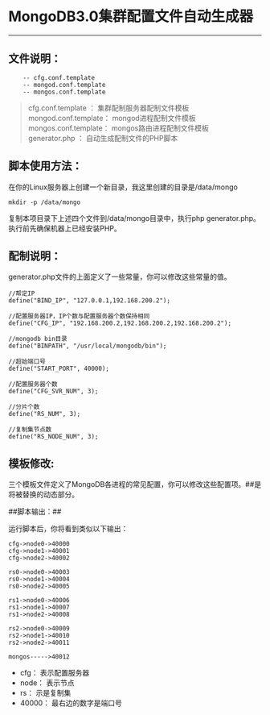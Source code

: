 # MongoDB3.0集群配置文件自动生成器 #


----------


## 文件说明： ##
```
	-- cfg.conf.template
	-- mongod.conf.template
	-- mongos.conf.template

```


> cfg.conf.template   ： 集群配制服务器配制文件模板  
> mongod.conf.template： mongod进程配制文件模板  
> mongos.conf.template： mongos路由进程配制文件模板  
> generator.php       ： 自动生成配制文件的PHP脚本  


## 脚本使用方法： ##

在你的Linux服务器上创建一个新目录，我这里创建的目录是/data/mongo

```
mkdir -p /data/mongo
```
复制本项目录下上述四个文件到/data/mongo目录中，执行php generator.php。执行前先确保机器上已经安装PHP。


## 配制说明： ##
generator.php文件的上面定义了一些常量，你可以修改这些常量的值。

```
//帮定IP
define("BIND_IP", "127.0.0.1,192.168.200.2");

//配置服务器IP，IP个数与配置服务器个数保持相同
define("CFG_IP", "192.168.200.2,192.168.200.2,192.168.200.2");

//mongodb bin目录
define("BINPATH", "/usr/local/mongodb/bin");

//超始端口号
define("START_PORT", 40000);

//配置服务器个数
define("CFG_SVR_NUM", 3);

//分片个数
define("RS_NUM", 3);

//复制集节点数
define("RS_NODE_NUM", 3);
```

## 模板修改: ##
三个模板文件定义了MongoDB各进程的常见配置，你可以修改这些配置项。##是将被替换的动态部分。


##脚本输出：##

运行脚本后，你将看到类似以下输出：

```
cfg->node0->40000
cfg->node1->40001
cfg->node2->40002

rs0->node0->40003
rs0->node1->40004
rs0->node2->40005

rs1->node0->40006
rs1->node1->40007
rs1->node2->40008

rs2->node0->40009
rs2->node1->40010
rs2->node2->40011

mongos----->40012
```

- cfg： 表示配置服务器  
- node： 表示节点  
- rs： 示是复制集  
- 40000： 最右边的数字是端口号  